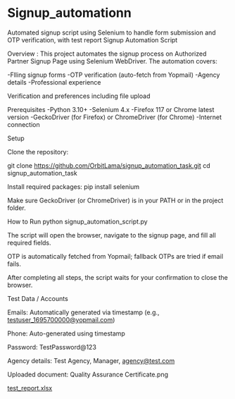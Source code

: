 # Signup_automationn
Automated signup script using Selenium to handle form submission and OTP verification, with test report
Signup Automation Script



Overview : 
This project automates the signup process on Authorized Partner Signup Page using Selenium WebDriver.
The automation covers:

-Flling signup forms
-OTP verification (auto-fetch from Yopmail)
-Agency details
-Professional experience

Verification and preferences including file upload

Prerequisites
-Python 3.10+
-Selenium 4.x
-Firefox 117 or Chrome latest version
-GeckoDriver (for Firefox) or ChromeDriver (for Chrome)
-Internet connection

Setup

Clone the repository:

git clone https://github.com/OrbitLama/signup_automation_task.git
cd signup_automation_task


Install required packages:
pip install selenium

Make sure GeckoDriver (or ChromeDriver) is in your PATH or in the project folder.

How to Run
python signup_automation_script.py


The script will open the browser, navigate to the signup page, and fill all required fields.

OTP is automatically fetched from Yopmail; fallback OTPs are tried if email fails.

After completing all steps, the script waits for your confirmation to close the browser.

Test Data / Accounts

Emails: Automatically generated via timestamp (e.g., testuser_1695700000@yopmail.com)

Phone: Auto-generated using timestamp

Password: TestPassword@123

Agency details: Test Agency, Manager, agency@test.com

Uploaded document: Quality Assurance Certificate.png



[test_report.xlsx](https://github.com/user-attachments/files/22566200/test_report.xlsx)

